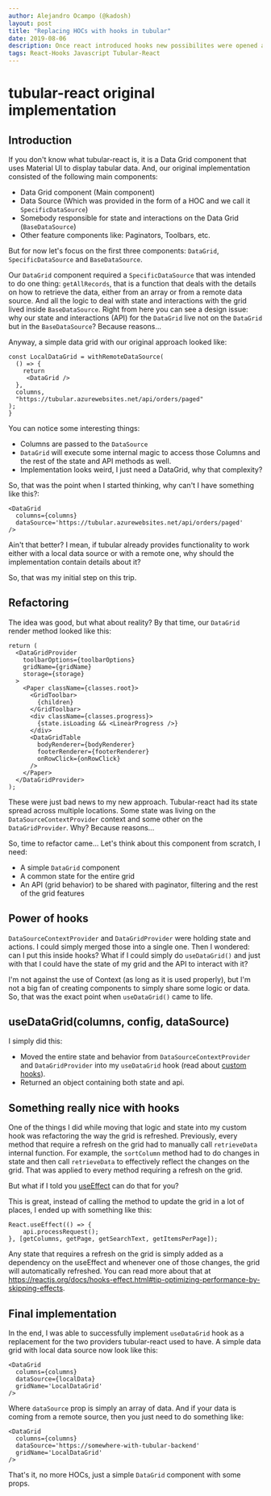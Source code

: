 ```yaml
---
author: Alejandro Ocampo (@kadosh)
layout: post
title: "Replacing HOCs with hooks in tubular"
date: 2019-08-06
description: Once react introduced hooks new possibilites were opened at tubular-react. This is the story on how we moved our Data Sources from HOCs into a powerful hook.
tags: React-Hooks Javascript Tubular-React
---
```


# tubular-react original implementation
## Introduction
If you don't know what tubular-react is, it is a Data Grid component that uses Material UI to display tabular data. And, our original implementation consisted of the following main components:

- Data Grid component (Main component)
- Data Source (Which was provided in the form of a HOC and we call it `SpecificDataSource`)
- Somebody responsible for state and interactions on the Data Grid (`BaseDataSource`)
- Other feature components like: Paginators, Toolbars, etc.

But for now let's focus on the first three components: `DataGrid`, `SpecificDataSource` and `BaseDataSource`.

Our `DataGrid` component required a `SpecificDataSource` that was intended to do one thing: `getAllRecords`, that is a function that deals with the details on how to retrieve the data, either from an array or from a remote data source. And all the logic to deal with state and interactions with the grid lived inside `BaseDataSource`. Right from here you can see a design issue: why our state and interactions (API) for the `DataGrid` live not on the `DataGrid` but in the `BaseDataSource`? Because reasons...

Anyway, a simple data grid with our original approach looked like:

```tsx
const LocalDataGrid = withRemoteDataSource(
  () => {
    return  
     <DataGrid />
  },
  columns,
  "https://tubular.azurewebsites.net/api/orders/paged"
);
}
```
You can notice some interesting things:
- Columns are passed to the `DataSource`
- `DataGrid` will execute some internal magic to access those Columns and the rest of the state and API methods as well.
- Implementation looks weird, I just need a DataGrid, why that complexity?

So, that was the point when I started thinking, why can't I have something like this?:
```tsx
<DataGrid 
  columns={columns} 
  dataSource='https://tubular.azurewebsites.net/api/orders/paged'
/>
```

Ain't that better? I mean, if tubular already provides functionality to work either with a local data source or with a remote one, why should the implementation contain details about it? 

So, that was my initial step on this trip.

## Refactoring
The idea was good, but what about reality? By that time, our `DataGrid` render method looked like this:
```tsx
return (
  <DataGridProvider
    toolbarOptions={toolbarOptions}
    gridName={gridName}
    storage={storage}
  >
    <Paper className={classes.root}>
      <GridToolbar>
        {children}
      </GridToolbar>
      <div className={classes.progress}>
        {state.isLoading && <LinearProgress />}
      </div>
      <DataGridTable
        bodyRenderer={bodyRenderer}
        footerRenderer={footerRenderer}
        onRowClick={onRowClick}
      />
    </Paper>
  </DataGridProvider>
);
```

These were just bad news to my new approach. Tubular-react had its state spread across multiple locations. Some state was living on the `DataSourceContextProvider` context and some other on the `DataGridProvider`. Why? Because reasons...

So, time to refactor came... Let's think about this component from scratch, I need: 
- A simple `DataGrid` component
- A common state for the entire grid
- An API (grid behavior) to be shared with paginator, filtering and the rest of the grid features

## Power of hooks
`DataSourceContextProvider` and `DataGridProvider` were holding state and actions. I could simply merged those into a single one. Then I wondered: can I put this inside hooks? What if I could simply do `useDataGrid()` and just with that I could have the state of my grid and the API to interact with it?

I'm not against the use of Context (as long as it is used properly), but I'm not a big fan of creating components to simply share some logic or data. So, that was the exact point when `useDataGrid()` came to life. 

## useDataGrid(columns, config, dataSource)
I simply did this:

- Moved the entire state and behavior from `DataSourceContextProvider` and `DataGridProvider` into my `useDataGrid` hook (read about [custom hooks](https://reactjs.org/docs/hooks-custom.html)).
- Returned an object containing both state and api.

## Something really nice with hooks
One of the things I did while moving that logic and state into my custom hook was refactoring the way the grid is refreshed. Previously, every method that require a refresh on the grid had to manually call `retrieveData` internal function. For example, the `sortColumn` method had to do changes in state and then call `retrieveData` to effectively reflect the changes on the grid. That was applied to every method requiring a refresh on the grid.

But what if I told you [useEffect](https://reactjs.org/docs/hooks-effect.html) can do that for you?

This is great, instead of calling the method to update the grid in a lot of places, I ended up with something like this:
```tsx
React.useEffect(() => {
    api.processRequest();
}, [getColumns, getPage, getSearchText, getItemsPerPage]);
```

Any state that requires a refresh on the grid is simply added as a dependency on the useEffect and whenever one of those changes, the grid will automatically refreshed. You can read more about that at https://reactjs.org/docs/hooks-effect.html#tip-optimizing-performance-by-skipping-effects.

## Final implementation
In the end, I was able to successfully implement `useDataGrid` hook as a replacement for the two providers tubular-react used to have. A simple data grid with local data source now look like this:
```tsx
<DataGrid
  columns={columns}
  dataSource={localData}
  gridName='LocalDataGrid'
/>
```

Where `dataSource` prop is simply an array of data. And if your data is coming from a remote source, then you just need to do something like:
```tsx
<DataGrid
  columns={columns}
  dataSource='https://somewhere-with-tubular-backend'
  gridName='LocalDataGrid'
/>
```

That's it, no more HOCs, just a simple `DataGrid` component with some props.
